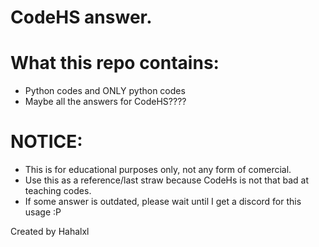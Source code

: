 # CodeHS answer.

# What this repo contains:
* Python codes and ONLY python codes
* Maybe all the answers for CodeHS????
  
# NOTICE:
* This is for educational purposes only, not any form of comercial.
* Use this as a reference/last straw because CodeHs is not that bad at teaching codes.
* If some answer is outdated, please wait until I get a discord for this usage :P

Created by Hahalxl
